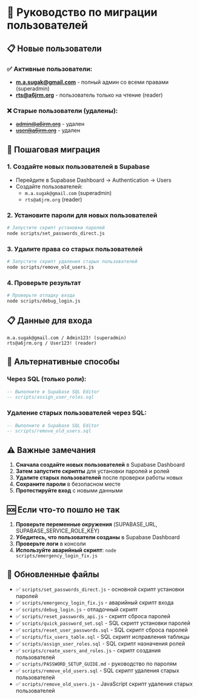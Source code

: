 # 🔄 Руководство по миграции пользователей

## 📋 Новые пользователи

### ✅ **Активные пользователи:**

- **m.a.sugak@gmail.com** - полный админ со всеми правами (superadmin)
- **rts@a6jrm.org** - пользователь только на чтение (reader)

### ❌ **Старые пользователи (удалены):**

- ~~admin@a6jrm.org~~ - удален
- ~~user@a6jrm.org~~ - удален

## 🚀 Пошаговая миграция

### 1. **Создайте новых пользователей в Supabase**

- Перейдите в Supabase Dashboard → Authentication → Users
- Создайте пользователей:
  - `m.a.sugak@gmail.com` (superadmin)
  - `rts@a6jrm.org` (reader)

### 2. **Установите пароли для новых пользователей**

```bash
# Запустите скрипт установки паролей
node scripts/set_passwords_direct.js
```

### 3. **Удалите права со старых пользователей**

```bash
# Запустите скрипт удаления старых пользователей
node scripts/remove_old_users.js
```

### 4. **Проверьте результат**

```bash
# Проверьте отладку входа
node scripts/debug_login.js
```

## 📋 Данные для входа

```
m.a.sugak@gmail.com / Admin123! (superadmin)
rts@a6jrm.org / User123! (reader)
```

## 🔧 Альтернативные способы

### Через SQL (только роли):

```sql
-- Выполните в Supabase SQL Editor
-- scripts/assign_user_roles.sql
```

### Удаление старых пользователей через SQL:

```sql
-- Выполните в Supabase SQL Editor
-- scripts/remove_old_users.sql
```

## ⚠️ Важные замечания

1. **Сначала создайте новых пользователей** в Supabase Dashboard
2. **Затем запустите скрипты** для установки паролей и ролей
3. **Удалите старых пользователей** после проверки работы новых
4. **Сохраните пароли** в безопасном месте
5. **Протестируйте вход** с новыми данными

## 🆘 Если что-то пошло не так

1. **Проверьте переменные окружения** (SUPABASE_URL, SUPABASE_SERVICE_ROLE_KEY)
2. **Убедитесь, что пользователи созданы** в Supabase Dashboard
3. **Проверьте логи** в консоли
4. **Используйте аварийный скрипт**: `node scripts/emergency_login_fix.js`

## 📁 Обновленные файлы

- ✅ `scripts/set_passwords_direct.js` - основной скрипт установки паролей
- ✅ `scripts/emergency_login_fix.js` - аварийный скрипт входа
- ✅ `scripts/debug_login.js` - отладочный скрипт
- ✅ `scripts/reset_passwords_api.js` - скрипт сброса паролей
- ✅ `scripts/quick_password_set.sql` - SQL скрипт установки паролей
- ✅ `scripts/reset_user_passwords.sql` - SQL скрипт сброса паролей
- ✅ `scripts/fix_users_table.sql` - SQL скрипт исправления таблицы
- ✅ `scripts/assign_user_roles.sql` - SQL скрипт назначения ролей
- ✅ `scripts/create_users_and_roles.js` - скрипт создания пользователей
- ✅ `scripts/PASSWORD_SETUP_GUIDE.md` - руководство по паролям
- ✅ `scripts/remove_old_users.sql` - SQL скрипт удаления старых пользователей
- ✅ `scripts/remove_old_users.js` - JavaScript скрипт удаления старых пользователей

